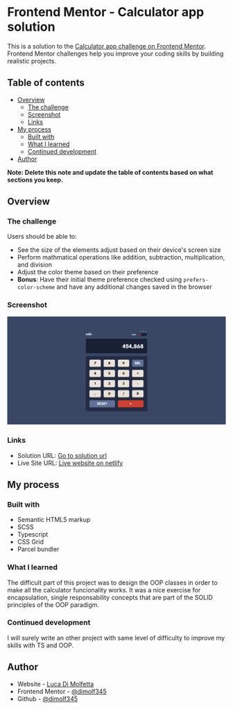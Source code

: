 # Frontend Mentor - Calculator app solution

This is a solution to the [Calculator app challenge on Frontend Mentor](https://www.frontendmentor.io/challenges/calculator-app-9lteq5N29). Frontend Mentor challenges help you improve your coding skills by building realistic projects.

## Table of contents

- [Overview](#overview)
  - [The challenge](#the-challenge)
  - [Screenshot](#screenshot)
  - [Links](#links)
- [My process](#my-process)
  - [Built with](#built-with)
  - [What I learned](#what-i-learned)
  - [Continued development](#continued-development)
- [Author](#author)

**Note: Delete this note and update the table of contents based on what sections you keep.**

## Overview

### The challenge

Users should be able to:

- See the size of the elements adjust based on their device's screen size
- Perform mathmatical operations like addition, subtraction, multiplication, and division
- Adjust the color theme based on their preference
- **Bonus**: Have their initial theme preference checked using `prefers-color-scheme` and have any additional changes saved in the browser

### Screenshot

![](./screenshot.png)

### Links

- Solution URL: [Go to solution url](https://www.frontendmentor.io/solutions/oop-typescript-scss-parcel-bundler-calculator-FicgPljHnr)
- Live Site URL: [Live website on netlify](https://calculator-app-by-dimolf345.netlify.app/)

## My process

### Built with

- Semantic HTML5 markup
- SCSS
- Typescript
- CSS Grid
- Parcel bundler

### What I learned

The difficult part of this project was to design the OOP classes in order to make all the calculator funcionality works. It was a nice exercise for encapsulation, single responsability concepts that are part of the SOLID principles of the OOP paradigm.

### Continued development

I will surely write an other project with same level of difficulty to improve my skills with TS and OOP.

## Author

- Website - [Luca Di Molfetta](https://www.linkedin.com/in/luca-di-molfetta-89659419a/)
- Frontend Mentor - [@dimolf345](https://www.frontendmentor.io/profile/dimolf345)
- Github - [@dimolf345](https://github.com/dimolf345)
